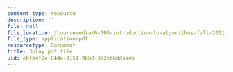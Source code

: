 ```yaml
---
content_type: resource
description: ''
file: null
file_location: /coursemedia/6-006-introduction-to-algorithms-fall-2011/e6fb4f2e844e31519bb08d2eb6ddaa4b_r5pXu1PAUkI.pdf
file_type: application/pdf
resourcetype: Document
title: 3play pdf file
uid: e6fb4f2e-844e-3151-9bb0-8d2eb6ddaa4b
---
```

